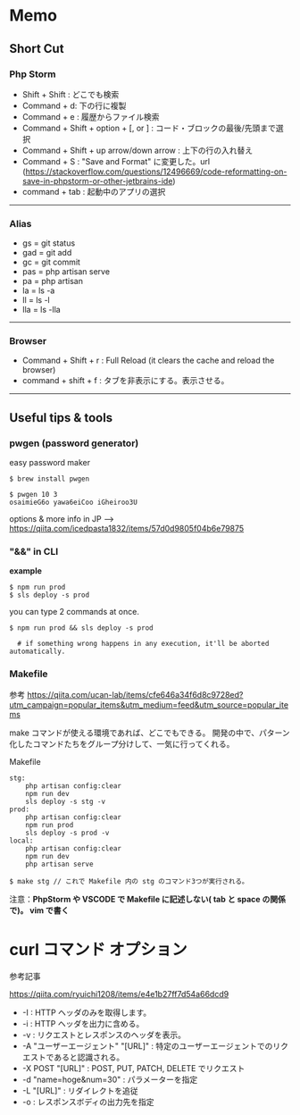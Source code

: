 # Memo

## Short Cut

### Php Storm

- Shift + Shift : どこでも検索
- Command + d: 下の行に複製
- Command + e : 履歴からファイル検索
- Command + Shift + option + [, or ] : コード・ブロックの最後/先頭まで選択
- Command + Shift + up arrow/down arrow : 上下の行の入れ替え
- Command + S : "Save and Format" に変更した。url (https://stackoverflow.com/questions/12496669/code-reformatting-on-save-in-phpstorm-or-other-jetbrains-ide)
- command + tab : 起動中のアプリの選択

---

### Alias

- gs = git status
- gad = git add
- gc = git commit
- pas = php artisan serve
- pa = php artisan
- la = ls -a
- ll = ls -l
- lla = ls -lla

---

### Browser

- Command + Shift + r : Full Reload (it clears the cache and reload the browser)
- command + shift + f : タブを非表示にする。表示させる。

---

## Useful tips & tools

### **pwgen** (password generator)

easy password maker

```
$ brew install pwgen
```

```
$ pwgen 10 3
osaimieG6o yawa6eiCoo iGheiroo3U
```

options & more info in JP --> https://qiita.com/icedpasta1832/items/57d0d9805f04b6e79875

### **"&&" in CLI**

**example**

```
$ npm run prod
$ sls deploy -s prod
```

you can type 2 commands at once.

```
$ npm run prod && sls deploy -s prod

  # if something wrong happens in any execution, it'll be aborted automatically.
```

### Makefile

参考 https://qiita.com/ucan-lab/items/cfe646a34f6d8c9728ed?utm_campaign=popular_items&utm_medium=feed&utm_source=popular_items

make コマンドが使える環境であれば、どこでもできる。
開発の中で、パターン化したコマンドたちをグループ分けして、一気に行ってくれる。

Makefile

```make
stg:
    php artisan config:clear
    npm run dev
    sls deploy -s stg -v
prod:
    php artisan config:clear
    npm run prod
    sls deploy -s prod -v
local:
    php artisan config:clear
    npm run dev
    php artisan serve
```

```
$ make stg // これで Makefile 内の stg のコマンド3つが実行される。
```

注意：**PhpStorm や VSCODE で Makefile に記述しない( tab と space の関係で)。 vim で書く**

# curl コマンド オプション

参考記事

https://qiita.com/ryuichi1208/items/e4e1b27ff7d54a66dcd9

- -I : HTTP ヘッダのみを取得します。
- -i : HTTP ヘッダを出力に含める。
- -v : リクエストとレスポンスのヘッダを表示。
- -A "ユーザーエージェント" "[URL]" : 特定のユーザーエージェントでのリクエストであると認識される。
- -X POST  "[URL]" : POST, PUT, PATCH, DELETE でリクエスト
- -d "name=hoge&num=30" : パラメーターを指定
- -L "[URL]" : リダイレクトを追従
- -o : レスポンスボディの出力先を指定
